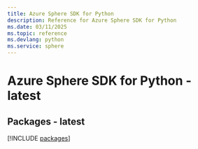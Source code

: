 ```yaml
---
title: Azure Sphere SDK for Python
description: Reference for Azure Sphere SDK for Python
ms.date: 03/11/2025
ms.topic: reference
ms.devlang: python
ms.service: sphere
---
```

# Azure Sphere SDK for Python - latest
## Packages - latest
[!INCLUDE [packages](sphere-index.md)]